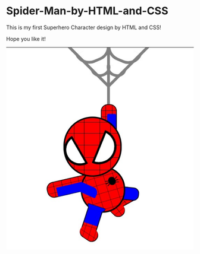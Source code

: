 # Spider-Man-by-HTML-and-CSS

This is my first Superhero Character design by HTML and CSS!

Hope you like it!

![](spider-man.jpg)
